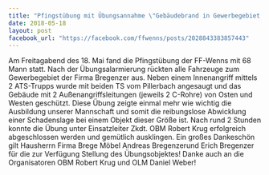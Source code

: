 ```yaml
---
title: "Pfingstübung mit Übungsannahme \"Gebäudebrand in Gewerbegebiet mit mehreren vermissten Personen\""
date: 2018-05-18
layout: post
facebook_url: "https://facebook.com/ffwenns/posts/2028843383857443"
---
```


Am Freitagabend des 18. Mai fand die Pfingstübung der FF-Wenns mit 68 Mann statt. Nach der Übungsalarmierung rückten alle Fahrzeuge zum Gewerbegebiet der Firma Bregenzer aus. Neben einem Innenangriff mittels 2 ATS-Trupps wurde mit beiden TS vom Pillerbach angesaugt und das Gebäude mit 2 Außenangriffsleitungen (jeweils 2 C-Rohre) von Osten und Westen geschützt. Diese Übung zeigte einmal mehr wie wichtig die Ausbildung unserer Mannschaft und somit die reibungslose Abwicklung einer Schadenslage bei einem Objekt dieser Größe ist. Nach rund 2 Stunden konnte die Übung unter Einsatzleiter Zkdt. OBM Robert Krug erfolgreich abgeschlossen werden und gemütlich ausklingen.
Ein großes Dankeschön gilt Hausherrn Firma Brege Möbel Andreas Bregenzerund Erich Bregenzer für die zur Verfügung Stellung des Übungsobjektes!
Danke auch an die Organisatoren OBM Robert Krug und OLM Daniel Weber!